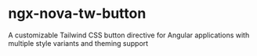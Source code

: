 # ngx-nova-tw-button
A customizable Tailwind CSS button directive for Angular applications with multiple style variants and theming support
